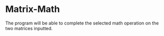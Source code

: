 # Matrix-Math
The program will be able to complete the selected math operation on the two matrices inputted.
